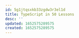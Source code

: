```yaml
---
id: 5g1jtqsxkb33zgdw3r3el1d
title: TypeScript in 50 Lessons
desc: ''
updated: 1652575289575
created: 1652575289575
---
```



